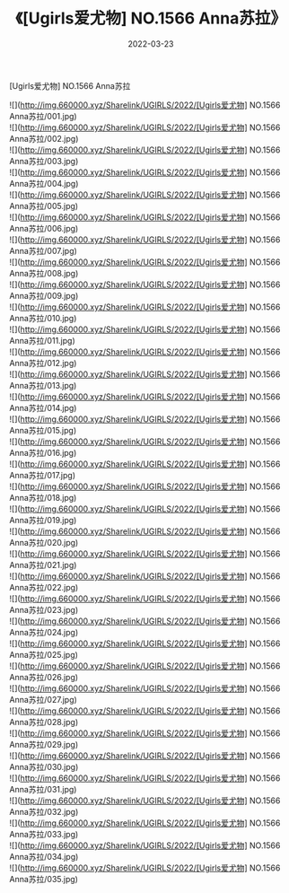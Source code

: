 ﻿---
layout: post
title:  《[Ugirls爱尤物] NO.1566 Anna苏拉》
date:   2022-03-23
img: http://img.660000.xyz/Sharelink/UGIRLS/2022/[Ugirls爱尤物] NO.1566 Anna苏拉/000.jpg
categories: [美女, 清纯, 唯美]
---

[Ugirls爱尤物] NO.1566 Anna苏拉

 ![](http://img.660000.xyz/Sharelink/UGIRLS/2022/[Ugirls爱尤物] NO.1566 Anna苏拉/001.jpg) <br>![](http://img.660000.xyz/Sharelink/UGIRLS/2022/[Ugirls爱尤物] NO.1566 Anna苏拉/002.jpg) <br>![](http://img.660000.xyz/Sharelink/UGIRLS/2022/[Ugirls爱尤物] NO.1566 Anna苏拉/003.jpg) <br>![](http://img.660000.xyz/Sharelink/UGIRLS/2022/[Ugirls爱尤物] NO.1566 Anna苏拉/004.jpg) <br>![](http://img.660000.xyz/Sharelink/UGIRLS/2022/[Ugirls爱尤物] NO.1566 Anna苏拉/005.jpg) <br>![](http://img.660000.xyz/Sharelink/UGIRLS/2022/[Ugirls爱尤物] NO.1566 Anna苏拉/006.jpg) <br>![](http://img.660000.xyz/Sharelink/UGIRLS/2022/[Ugirls爱尤物] NO.1566 Anna苏拉/007.jpg) <br>![](http://img.660000.xyz/Sharelink/UGIRLS/2022/[Ugirls爱尤物] NO.1566 Anna苏拉/008.jpg) <br>![](http://img.660000.xyz/Sharelink/UGIRLS/2022/[Ugirls爱尤物] NO.1566 Anna苏拉/009.jpg) <br>![](http://img.660000.xyz/Sharelink/UGIRLS/2022/[Ugirls爱尤物] NO.1566 Anna苏拉/010.jpg) <br>![](http://img.660000.xyz/Sharelink/UGIRLS/2022/[Ugirls爱尤物] NO.1566 Anna苏拉/011.jpg) <br>![](http://img.660000.xyz/Sharelink/UGIRLS/2022/[Ugirls爱尤物] NO.1566 Anna苏拉/012.jpg) <br>![](http://img.660000.xyz/Sharelink/UGIRLS/2022/[Ugirls爱尤物] NO.1566 Anna苏拉/013.jpg) <br>![](http://img.660000.xyz/Sharelink/UGIRLS/2022/[Ugirls爱尤物] NO.1566 Anna苏拉/014.jpg) <br>![](http://img.660000.xyz/Sharelink/UGIRLS/2022/[Ugirls爱尤物] NO.1566 Anna苏拉/015.jpg) <br>![](http://img.660000.xyz/Sharelink/UGIRLS/2022/[Ugirls爱尤物] NO.1566 Anna苏拉/016.jpg) <br>![](http://img.660000.xyz/Sharelink/UGIRLS/2022/[Ugirls爱尤物] NO.1566 Anna苏拉/017.jpg) <br>![](http://img.660000.xyz/Sharelink/UGIRLS/2022/[Ugirls爱尤物] NO.1566 Anna苏拉/018.jpg) <br>![](http://img.660000.xyz/Sharelink/UGIRLS/2022/[Ugirls爱尤物] NO.1566 Anna苏拉/019.jpg) <br>![](http://img.660000.xyz/Sharelink/UGIRLS/2022/[Ugirls爱尤物] NO.1566 Anna苏拉/020.jpg) <br>![](http://img.660000.xyz/Sharelink/UGIRLS/2022/[Ugirls爱尤物] NO.1566 Anna苏拉/021.jpg) <br>![](http://img.660000.xyz/Sharelink/UGIRLS/2022/[Ugirls爱尤物] NO.1566 Anna苏拉/022.jpg) <br>![](http://img.660000.xyz/Sharelink/UGIRLS/2022/[Ugirls爱尤物] NO.1566 Anna苏拉/023.jpg) <br>![](http://img.660000.xyz/Sharelink/UGIRLS/2022/[Ugirls爱尤物] NO.1566 Anna苏拉/024.jpg) <br>![](http://img.660000.xyz/Sharelink/UGIRLS/2022/[Ugirls爱尤物] NO.1566 Anna苏拉/025.jpg) <br>![](http://img.660000.xyz/Sharelink/UGIRLS/2022/[Ugirls爱尤物] NO.1566 Anna苏拉/026.jpg) <br>![](http://img.660000.xyz/Sharelink/UGIRLS/2022/[Ugirls爱尤物] NO.1566 Anna苏拉/027.jpg) <br>![](http://img.660000.xyz/Sharelink/UGIRLS/2022/[Ugirls爱尤物] NO.1566 Anna苏拉/028.jpg) <br>![](http://img.660000.xyz/Sharelink/UGIRLS/2022/[Ugirls爱尤物] NO.1566 Anna苏拉/029.jpg) <br>![](http://img.660000.xyz/Sharelink/UGIRLS/2022/[Ugirls爱尤物] NO.1566 Anna苏拉/030.jpg) <br>![](http://img.660000.xyz/Sharelink/UGIRLS/2022/[Ugirls爱尤物] NO.1566 Anna苏拉/031.jpg) <br>![](http://img.660000.xyz/Sharelink/UGIRLS/2022/[Ugirls爱尤物] NO.1566 Anna苏拉/032.jpg) <br>![](http://img.660000.xyz/Sharelink/UGIRLS/2022/[Ugirls爱尤物] NO.1566 Anna苏拉/033.jpg) <br>![](http://img.660000.xyz/Sharelink/UGIRLS/2022/[Ugirls爱尤物] NO.1566 Anna苏拉/034.jpg) <br>![](http://img.660000.xyz/Sharelink/UGIRLS/2022/[Ugirls爱尤物] NO.1566 Anna苏拉/035.jpg) <br>